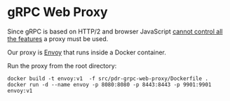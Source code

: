 # gRPC Web Proxy

Since gRPC is based on HTTP/2 and browser JavaScript [cannot control all the features](https://yuku.takahashi.coffee/blog/2019/01/grpc-proxy-for-grpc-web) a proxy must be used.

Our proxy is [Envoy](https://www.envoyproxy.io/) that runs inside a Docker container.

Run the proxy from the root directory:

```console
docker build -t envoy:v1  -f src/pdr-grpc-web-proxy/Dockerfile .
docker run -d --name envoy -p 8080:8080 -p 8443:8443 -p 9901:9901 envoy:v1
```